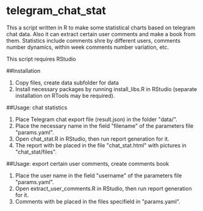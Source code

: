 # telegram_chat_stat
This a script written in R to make some statistical charts based on telegram chat data. 
Also it can extract certain user comments and make a book from them.
Statistics include comments shre by different users, comments number dynamics, within week comments number variation, etc. 

This script requires RStudio 


##Installation
1. Copy files, create data subfolder for data
2. Install necessary packages by running install_libs.R in RStudio (separate installation on RTools may be required).

##Usage: chat statistics 
1. Place Telegram chat export file (result.json) in the folder "data/".
2. Place the necessary name in the field "filename" of the parameters file "params.yaml".
3. Open chat_stat.R in RStudio, then run report generation for it.
4. The report with be placed in the file "chat_stat.html" with pictures in "chat_stat/files".

##Usage: export certain user comments, create comments book
1. Place the user name in the field "username" of the parameters file "params.yaml".
2. Open extract_user_comments.R in RStudio, then run report generation for it.
3. Comments with be placed in the files specifield in "params.yaml".

